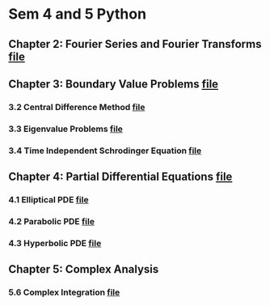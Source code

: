 # Sem 4 and 5 Python

## Chapter 2: Fourier Series and Fourier Transforms [file](Ch2_DFT_and_FFT.ipynb)

## Chapter 3: Boundary Value Problems [file](Ch3_BVP.ipynb)
### 3.2 Central Difference Method [file](Ch3_2_Central_Diff_Method.ipynb)
### 3.3 Eigenvalue Problems [file](Ch3_3_Eigval_problems.ipynb)
### 3.4 Time Independent Schrodinger Equation [file](Ch3_4_TISE.ipynb)

## Chapter 4: Partial Differential Equations [file](Ch4_PDE.ipynb)
### 4.1 Elliptical PDE [file](Ch4_1_Elliptic_PDE.ipynb)
### 4.2 Parabolic PDE [file](Ch4_2_Parabolic_PDE.ipynb)
### 4.3 Hyperbolic PDE [file](Ch4_3_Hyperbolic_PDE.ipynb)

## Chapter 5: Complex Analysis
### 5.6 Complex Integration [file](Ch_5_6_Complex_Integration.ipynb)


